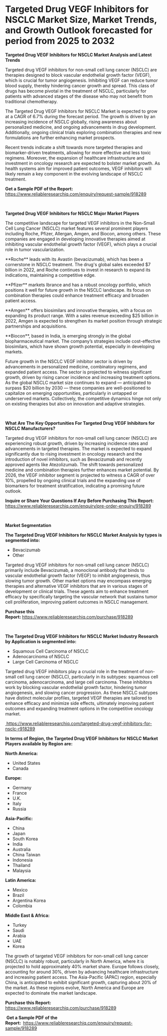 <p><h1>Targeted Drug VEGF Inhibitors for NSCLC Market Size, Market Trends, and Growth Outlook forecasted for period from 2025 to 2032</h1></p><p><strong>Targeted Drug VEGF Inhibitors for NSCLC Market Analysis and Latest Trends</strong></p>
<p><p>Targeted drug VEGF inhibitors for non-small cell lung cancer (NSCLC) are therapies designed to block vascular endothelial growth factor (VEGF), which is crucial for tumor angiogenesis. Inhibiting VEGF can reduce tumor blood supply, thereby hindering cancer growth and spread. This class of drugs has become pivotal in the treatment of NSCLC, particularly for patients with advanced stages of the disease who may not benefit from traditional chemotherapy.</p><p>The Targeted Drug VEGF Inhibitors for NSCLC Market is expected to grow at a CAGR of 6.7% during the forecast period. The growth is driven by an increasing incidence of NSCLC globally, rising awareness about personalized medicine, and ongoing advancements in drug development. Additionally, ongoing clinical trials exploring combination therapies and new formulations are further enhancing market prospects. </p><p>Recent trends indicate a shift towards more targeted therapies and biomarker-driven treatments, allowing for more effective and less toxic regimens. Moreover, the expansion of healthcare infrastructure and investment in oncology research are expected to bolster market growth. As health systems aim for improved patient outcomes, VEGF inhibitors will likely remain a key component in the evolving landscape of NSCLC treatment.</p></p>
<p><strong>Get a Sample PDF of the Report:&nbsp;</strong> <a href="https://www.reliableresearchiq.com/enquiry/request-sample/918289?utm_campaign=3711&utm_medium=2&utm_source=Github&utm_content=ia&utm_term=18042025&utm_id=targeted-drug-vegf-inhibitors-for-nsclc">https://www.reliableresearchiq.com/enquiry/request-sample/918289</a></p>
<p>&nbsp;</p>
<p><strong>Targeted Drug VEGF Inhibitors for NSCLC Major Market Players</strong></p>
<p><p>The competitive landscape for targeted VEGF inhibitors in the Non-Small Cell Lung Cancer (NSCLC) market features several prominent players including Roche, Pfizer, Allergan, Amgen, and Biocon, among others. These companies are engaged in developing innovative therapies aimed at inhibiting vascular endothelial growth factor (VEGF), which plays a crucial role in tumor vascularization.</p><p>**Roche** leads with its Avastin (bevacizumab), which has been a cornerstone in NSCLC treatment. The drug's global sales exceeded $7 billion in 2022, and Roche continues to invest in research to expand its indications, maintaining a competitive edge. </p><p>**Pfizer** markets Ibrance and has a robust oncology portfolio, which positions it well for future growth in the NSCLC landscape. Its focus on combination therapies could enhance treatment efficacy and broaden patient access.</p><p>**Amgen** offers biosimilars and innovative therapies, with a focus on expanding its product range. With a sales revenue exceeding $25 billion in 2022, Amgen is expected to strengthen its market position through strategic partnerships and acquisitions.</p><p>**Biocon**, based in India, is emerging strongly in the global biopharmaceutical market. The company’s strategies include cost-effective biosimilars, which have shown growth potential, especially in developing markets.</p><p>Future growth in the NSCLC VEGF inhibitor sector is driven by advancements in personalized medicine, combinatory regimens, and expanded patient access. The sector is projected to witness significant growth, driven by rising cancer incidence and increasing treatment options. As the global NSCLC market size continues to expand — anticipated to surpass $20 billion by 2030 — these companies are well-positioned to capitalize on emerging opportunities, particularly in untapped or underserved markets. Collectively, the competitive dynamics hinge not only on existing therapies but also on innovation and adaptive strategies.</p></p>
<p>&nbsp;</p>
<p><strong>What Are The Key Opportunities For Targeted Drug VEGF Inhibitors for NSCLC Manufacturers?</strong></p>
<p><p>Targeted drug VEGF inhibitors for non-small cell lung cancer (NSCLC) are experiencing robust growth, driven by increasing incidence rates and advancements in targeted therapies. The market is expected to expand significantly due to rising investment in oncology research and the introduction of novel inhibitors, such as Bevacizumab and recently approved agents like Atezolizumab. The shift towards personalized medicine and combination therapies further enhances market potential. By 2026, the VEGF inhibitor segment is projected to witness a CAGR of over 10%, propelled by ongoing clinical trials and the expanding use of biomarkers for treatment stratification, indicating a promising future outlook.</p></p>
<p><strong>Inquire or Share Your Questions If Any Before Purchasing This Report:</strong> <a href="https://www.reliableresearchiq.com/enquiry/pre-order-enquiry/918289?utm_campaign=3711&utm_medium=2&utm_source=Github&utm_content=ia&utm_term=18042025&utm_id=targeted-drug-vegf-inhibitors-for-nsclc">https://www.reliableresearchiq.com/enquiry/pre-order-enquiry/918289</a></p>
<p>&nbsp;</p>
<p><strong>Market Segmentation</strong></p>
<p><strong>The Targeted Drug VEGF Inhibitors for NSCLC Market Analysis by types is segmented into:</strong></p>
<p><ul><li>Bevacizumab</li><li>Other</li></ul></p>
<p><p>Targeted drug VEGF inhibitors for non-small cell lung cancer (NSCLC) primarily include Bevacizumab, a monoclonal antibody that binds to vascular endothelial growth factor (VEGF) to inhibit angiogenesis, thus slowing tumor growth. Other market options may encompass emerging therapies and alternative VEGF inhibitors that are in various stages of development or clinical trials. These agents aim to enhance treatment efficacy by specifically targeting the vascular network that sustains tumor cell proliferation, improving patient outcomes in NSCLC management.</p></p>
<p><strong>Purchase this Report:&nbsp;</strong><a href="https://www.reliableresearchiq.com/purchase/918289?utm_campaign=3711&utm_medium=2&utm_source=Github&utm_content=ia&utm_term=18042025&utm_id=targeted-drug-vegf-inhibitors-for-nsclc">https://www.reliableresearchiq.com/purchase/918289</a></p>
<p>&nbsp;</p>
<p><strong>The Targeted Drug VEGF Inhibitors for NSCLC Market Industry Research by Application is segmented into:</strong></p>
<p><ul><li>Squamous Cell Carcinoma of NSCLC</li><li>Adenocarcinoma of NSCLC</li><li>Large Cell Carcinoma of NSCLC</li></ul></p>
<p><p>Targeted drug VEGF inhibitors play a crucial role in the treatment of non-small cell lung cancer (NSCLC), particularly in its subtypes: squamous cell carcinoma, adenocarcinoma, and large cell carcinoma. These inhibitors work by blocking vascular endothelial growth factor, hindering tumor angiogenesis, and slowing cancer progression. As these NSCLC subtypes have distinct molecular profiles, targeted VEGF therapies are tailored to enhance efficacy and minimize side effects, ultimately improving patient outcomes and expanding treatment options in the competitive oncology market.</p></p>
<p><a href="https://www.reliableresearchiq.com/targeted-drug-vegf-inhibitors-for-nsclc-r918289?utm_campaign=3711&utm_medium=2&utm_source=Github&utm_content=ia&utm_term=18042025&utm_id=targeted-drug-vegf-inhibitors-for-nsclc">&nbsp;https://www.reliableresearchiq.com/targeted-drug-vegf-inhibitors-for-nsclc-r918289</a></p>
<p><strong>In terms of Region, the Targeted Drug VEGF Inhibitors for NSCLC Market Players available by Region are:</strong></p>
<p>
    <p> <strong> North America: </strong>
        <ul>
            <li>United States</li>
            <li>Canada</li>
        </ul>
        </p> 
    <p> <strong> Europe: </strong>
        <ul>
            <li>Germany</li>
            <li>France</li>
            <li>U.K.</li>
            <li>Italy</li>
            <li>Russia</li>
        </ul>
        </p> 
    <p> <strong> Asia-Pacific: </strong>
        <ul>
            <li>China</li>
            <li>Japan</li>
            <li>South Korea</li>
            <li>India</li>
            <li>Australia</li>
            <li>China Taiwan</li>
            <li>Indonesia</li>
            <li>Thailand</li>
            <li>Malaysia</li>
        </ul>
        </p> 
    <p> <strong> Latin America: </strong>
        <ul>
            <li>Mexico</li>
            <li>Brazil</li>
            <li>Argentina Korea</li>
            <li>Colombia</li>
        </ul>
        </p> 
    <p> <strong> Middle East & Africa: </strong>
        <ul>
            <li>Turkey</li>
            <li>Saudi</li>
            <li>Arabia</li>
            <li>UAE</li>
            <li>Korea</li>
        </ul>
    </p>
    </p>
<p><p>The growth of targeted VEGF inhibitors for non-small cell lung cancer (NSCLC) is notably robust, particularly in North America, where it is projected to hold approximately 40% market share. Europe follows closely, accounting for around 30%, driven by advancing healthcare infrastructure and increasing patient access. The Asia-Pacific (APAC) region, especially China, is anticipated to exhibit significant growth, capturing about 20% of the market. As these regions evolve, North America and Europe are expected to dominate the market landscape.</p></p>
<p><strong>Purchase this Report: </strong><a href="https://www.reliableresearchiq.com/purchase/918289?utm_campaign=3711&utm_medium=2&utm_source=Github&utm_content=ia&utm_term=18042025&utm_id=targeted-drug-vegf-inhibitors-for-nsclc">https://www.reliableresearchiq.com/purchase/918289</a></p>
<p>&nbsp;<strong>Get a Sample PDF of the Report:&nbsp;&nbsp;</strong><a href="https://www.reliableresearchiq.com/enquiry/request-sample/918289?utm_campaign=3711&utm_medium=2&utm_source=Github&utm_content=ia&utm_term=18042025&utm_id=targeted-drug-vegf-inhibitors-for-nsclc">https://www.reliableresearchiq.com/enquiry/request-sample/918289</a></p>
<p><strong></strong></p>
<p><p></p><p></p><p></p></p>